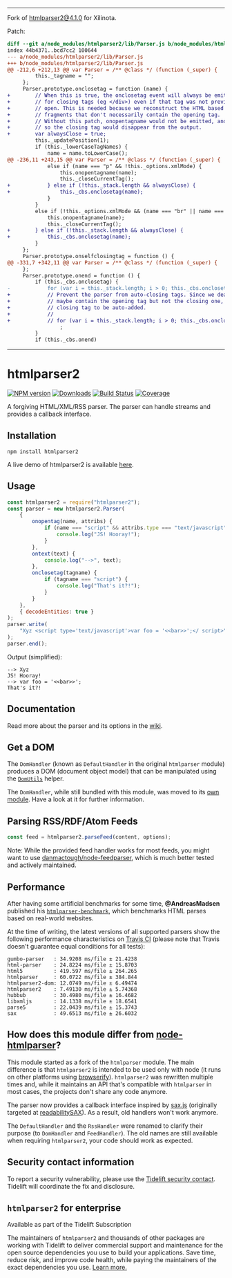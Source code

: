 * * *

Fork of htmlparser2@4.1.0 for Xilinota.

Patch:

```diff
diff --git a/node_modules/htmlparser2/lib/Parser.js b/node_modules/htmlparser2/lib/Parser.js
index 44b4371..bcd7cc2 100644
--- a/node_modules/htmlparser2/lib/Parser.js
+++ b/node_modules/htmlparser2/lib/Parser.js
@@ -212,6 +212,13 @@ var Parser = /** @class */ (function (_super) {
         this._tagname = "";
     };
     Parser.prototype.onclosetag = function (name) {
+        // When this is true, the onclosetag event will always be emitted
+        // for closing tags (eg </div>) even if that tag was not previously
+        // open. This is needed because we reconstruct the HTML based on
+        // fragments that don't necessarily contain the opening tag.
+        // Without this patch, onopentagname would not be emitted, and
+        // so the closing tag would disappear from the output.
+        var alwaysClose = true;
         this._updatePosition(1);
         if (this._lowerCaseTagNames) {
             name = name.toLowerCase();
@@ -236,11 +243,15 @@ var Parser = /** @class */ (function (_super) {
             else if (name === "p" && !this._options.xmlMode) {
                 this.onopentagname(name);
                 this._closeCurrentTag();
+            } else if (!this._stack.length && alwaysClose) {
+                this._cbs.onclosetag(name);
             }
         }
         else if (!this._options.xmlMode && (name === "br" || name === "p")) {
             this.onopentagname(name);
             this._closeCurrentTag();
+        } else if (!this._stack.length && alwaysClose) {
+            this._cbs.onclosetag(name);
         }
     };
     Parser.prototype.onselfclosingtag = function () {
@@ -331,7 +342,11 @@ var Parser = /** @class */ (function (_super) {
     };
     Parser.prototype.onend = function () {
         if (this._cbs.onclosetag) {
-            for (var i = this._stack.length; i > 0; this._cbs.onclosetag(this._stack[--i]))
+            // Prevent the parser from auto-closing tags. Since we deal with fragments that
+            // maybe contain the opening tag but not the closing one, we don't want that
+            // closing tag to be auto-added.
+            //
+            // for (var i = this._stack.length; i > 0; this._cbs.onclosetag(this._stack[--i]))
                 ;
         }
         if (this._cbs.onend)
```

* * *

# htmlparser2

[![NPM version](http://img.shields.io/npm/v/htmlparser2.svg?style=flat)](https://npmjs.org/package/htmlparser2)
[![Downloads](https://img.shields.io/npm/dm/htmlparser2.svg?style=flat)](https://npmjs.org/package/htmlparser2)
[![Build Status](http://img.shields.io/travis/fb55/htmlparser2/master.svg?style=flat)](http://travis-ci.org/fb55/htmlparser2)
[![Coverage](http://img.shields.io/coveralls/fb55/htmlparser2.svg?style=flat)](https://coveralls.io/r/fb55/htmlparser2)

A forgiving HTML/XML/RSS parser.
The parser can handle streams and provides a callback interface.

## Installation

    npm install htmlparser2

A live demo of htmlparser2 is available [here](https://astexplorer.net/#/2AmVrGuGVJ).

## Usage

```javascript
const htmlparser2 = require("htmlparser2");
const parser = new htmlparser2.Parser(
    {
        onopentag(name, attribs) {
            if (name === "script" && attribs.type === "text/javascript") {
                console.log("JS! Hooray!");
            }
        },
        ontext(text) {
            console.log("-->", text);
        },
        onclosetag(tagname) {
            if (tagname === "script") {
                console.log("That's it?!");
            }
        }
    },
    { decodeEntities: true }
);
parser.write(
    "Xyz <script type='text/javascript'>var foo = '<<bar>>';</ script>"
);
parser.end();
```

Output (simplified):

```
--> Xyz
JS! Hooray!
--> var foo = '<<bar>>';
That's it?!
```

## Documentation

Read more about the parser and its options in the [wiki](https://github.com/fb55/htmlparser2/wiki/Parser-options).

## Get a DOM

The `DomHandler` (known as `DefaultHandler` in the original `htmlparser` module) produces a DOM (document object model) that can be manipulated using the [`DomUtils`](https://github.com/fb55/DomUtils) helper.

The `DomHandler`, while still bundled with this module, was moved to its [own module](https://github.com/fb55/domhandler). Have a look at it for further information.

## Parsing RSS/RDF/Atom Feeds

```javascript
const feed = htmlparser2.parseFeed(content, options);
```

Note: While the provided feed handler works for most feeds, you might want to use [danmactough/node-feedparser](https://github.com/danmactough/node-feedparser), which is much better tested and actively maintained.

## Performance

After having some artificial benchmarks for some time, **@AndreasMadsen** published his [`htmlparser-benchmark`](https://github.com/AndreasMadsen/htmlparser-benchmark), which benchmarks HTML parses based on real-world websites.

At the time of writing, the latest versions of all supported parsers show the following performance characteristics on [Travis CI](https://travis-ci.org/AndreasMadsen/htmlparser-benchmark/builds/10805007) (please note that Travis doesn't guarantee equal conditions for all tests):

```
gumbo-parser   : 34.9208 ms/file ± 21.4238
html-parser    : 24.8224 ms/file ± 15.8703
html5          : 419.597 ms/file ± 264.265
htmlparser     : 60.0722 ms/file ± 384.844
htmlparser2-dom: 12.0749 ms/file ± 6.49474
htmlparser2    : 7.49130 ms/file ± 5.74368
hubbub         : 30.4980 ms/file ± 16.4682
libxmljs       : 14.1338 ms/file ± 18.6541
parse5         : 22.0439 ms/file ± 15.3743
sax            : 49.6513 ms/file ± 26.6032
```

## How does this module differ from [node-htmlparser](https://github.com/tautologistics/node-htmlparser)?

This module started as a fork of the `htmlparser` module.
The main difference is that `htmlparser2` is intended to be used only with node (it runs on other platforms using [browserify](https://github.com/substack/node-browserify)).
`htmlparser2` was rewritten multiple times and, while it maintains an API that's compatible with `htmlparser` in most cases, the projects don't share any code anymore.

The parser now provides a callback interface inspired by [sax.js](https://github.com/isaacs/sax-js) (originally targeted at [readabilitySAX](https://github.com/fb55/readabilitysax)).
As a result, old handlers won't work anymore.

The `DefaultHandler` and the `RssHandler` were renamed to clarify their purpose (to `DomHandler` and `FeedHandler`). The old names are still available when requiring `htmlparser2`, your code should work as expected.

## Security contact information

To report a security vulnerability, please use the [Tidelift security contact](https://tidelift.com/security).
Tidelift will coordinate the fix and disclosure.

## `htmlparser2` for enterprise

Available as part of the Tidelift Subscription

The maintainers of `htmlparser2` and thousands of other packages are working with Tidelift to deliver commercial support and maintenance for the open source dependencies you use to build your applications. Save time, reduce risk, and improve code health, while paying the maintainers of the exact dependencies you use. [Learn more.](https://tidelift.com/subscription/pkg/npm-htmlparser2?utm_source=npm-htmlparser2&utm_medium=referral&utm_campaign=enterprise&utm_term=repo)
